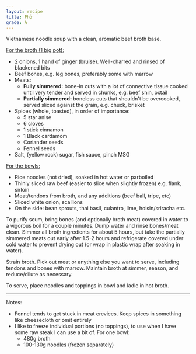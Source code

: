 ```yaml
---
layout: recipe
title: Phở
grade: A
---
```

<!-- stub -->
Vietnamese noodle soup with a clean, aromatic beef broth base.
<!-- endstub -->

<u>For the broth (1 big pot):</u>
- 2 onions, 1 hand of ginger (bruise). Well-charred and rinsed of blackened bits
- Beef bones, e.g. leg bones, preferably some with marrow
- Meats:
    - **Fully simmered:** bone-in cuts with a lot of connective tissue cooked until very tender and served in chunks, e.g. beef shin, oxtail
    - **Partially simmered:** boneless cuts that shouldn't be overcooked, served sliced against the grain, e.g. chuck, brisket
- Spices (whole, toasted), in order of importance:
    - 5 star anise
    - 6 cloves
    - 1 stick cinnamon
    - 1 Black cardamom
    - Coriander seeds
    - Fennel seeds
- Salt, (yellow rock) sugar, fish sauce, pinch MSG

<u>For the bowls:</u>
- Rice noodles (not dried), soaked in hot water or parboiled 
- Thinly sliced raw beef (easier to slice when slightly frozen) e.g. flank, sirloin
- Meat/tendons from broth, and any additions (beef ball, tripe, etc)
- Sliced white onion, scallions
- On the side: bean sprouts, thai basil, culantro, lime, hoisin/sriracha etc.


To purify scum, bring bones (and optionally broth meat) covered in water to a vigorous boil for a couple minutes. Dump water and rinse bones/meat clean. Simmer all broth ingredients for about 5 hours, but take the partially simmered meats out early after 1.5-2 hours and refrigerate covered under cold water to prevent drying out (or wrap in plastic wrap after soaking in water).

Strain broth. Pick out meat or anything else you want to serve, including tendons and bones with marrow. Maintain broth at simmer, season, and reduce/dilute as necessary. 

To serve, place noodles and toppings in bowl and ladle in hot broth. 

***

Notes:
- Fennel tends to get stuck in meat crevices. Keep spices in something like cheesecloth or omit entirely
- I like to freeze individual portions (no toppings), to use when I have some raw steak I can use a bit of. For one bowl:
    - 480g broth
    - 100-130g noodles (frozen separately)

